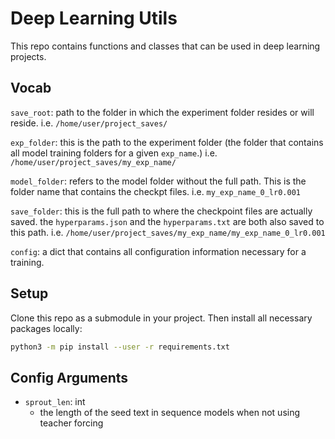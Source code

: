 # Deep Learning Utils
This repo contains functions and classes that can be used in deep learning projects.

## Vocab
`save_root`: path to the folder in which the experiment folder resides
    or will reside. i.e. `/home/user/project_saves/`

`exp_folder`: this is the path to the experiment folder (the folder
    that contains all model training folders for a given `exp_name`.)
    i.e. `/home/user/project_saves/my_exp_name/`

`model_folder`: refers to the model folder without the full path. This
    is the folder name that contains the checkpt files.
    i.e. `my_exp_name_0_lr0.001`

`save_folder`: this is the full path to where the checkpoint files are
    actually saved. the `hyperparams.json` and the `hyperparams.txt` are
    both also saved to this path.
    i.e. `/home/user/project_saves/my_exp_name/my_exp_name_0_lr0.001`

`config`: a dict that contains all configuration information necessary
    for a training.

## Setup
Clone this repo as a submodule in your project. Then install all
necessary packages locally:
```sh
python3 -m pip install --user -r requirements.txt
```

## Config Arguments

- `sprout_len`: int
    - the length of the seed text in sequence models when not using teacher forcing





